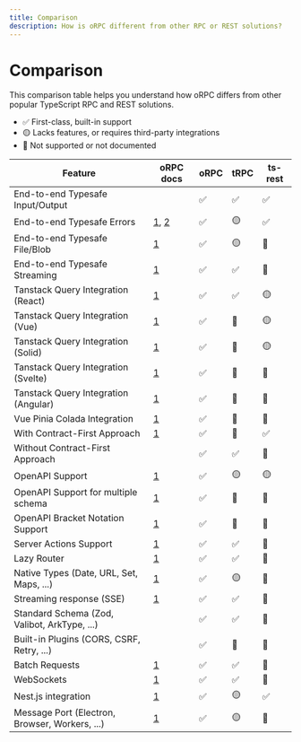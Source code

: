 ```yaml
---
title: Comparison
description: How is oRPC different from other RPC or REST solutions?
---
```


# Comparison

This comparison table helps you understand how oRPC differs from other popular TypeScript RPC and REST solutions.

- ✅ First-class, built-in support
- 🟡 Lacks features, or requires third-party integrations
- 🛑 Not supported or not documented

| Feature                                        | oRPC docs                                                                                    | oRPC | tRPC | ts-rest |
| ---------------------------------------------- | -------------------------------------------------------------------------------------------- | ---- | ---- | ------- |
| End-to-end Typesafe Input/Output               |                                                                                              | ✅   | ✅   | ✅      |
| End-to-end Typesafe Errors                     | [1](/docs/client/error-handling), [2](/docs/error-handling#type%E2%80%90safe-error-handling) | ✅   | 🟡   | ✅      |
| End-to-end Typesafe File/Blob                  | [1](/docs/file-upload-download)                                                              | ✅   | 🟡   | 🛑      |
| End-to-end Typesafe Streaming                  | [1](/docs/event-iterator)                                                                    | ✅   | ✅   | 🛑      |
| Tanstack Query Integration (React)             | [1](/docs/integrations/tanstack-query)                                                       | ✅   | ✅   | 🟡      |
| Tanstack Query Integration (Vue)               | [1](/docs/integrations/tanstack-query)                                                       | ✅   | 🛑   | 🟡      |
| Tanstack Query Integration (Solid)             | [1](/docs/integrations/tanstack-query)                                                       | ✅   | 🛑   | 🟡      |
| Tanstack Query Integration (Svelte)            | [1](/docs/integrations/tanstack-query)                                                       | ✅   | 🛑   | 🛑      |
| Tanstack Query Integration (Angular)           | [1](/docs/integrations/tanstack-query)                                                       | ✅   | 🛑   | 🛑      |
| Vue Pinia Colada Integration                   | [1](/docs/integrations/pinia-colada)                                                         | ✅   | 🛑   | 🛑      |
| With Contract-First Approach                   | [1](/docs/contract-first/define-contract)                                                    | ✅   | 🛑   | ✅      |
| Without Contract-First Approach                |                                                                                              | ✅   | ✅   | 🛑      |
| OpenAPI Support                                | [1](/docs/openapi/openapi-handler)                                                           | ✅   | 🟡   | 🟡      |
| OpenAPI Support for multiple schema            | [1](/docs/openapi/openapi-handler)                                                           | ✅   | 🛑   | 🛑      |
| OpenAPI Bracket Notation Support               | [1](/docs/openapi/bracket-notation)                                                          | ✅   | 🛑   | 🛑      |
| Server Actions Support                         | [1](/docs/server-action)                                                                     | ✅   | ✅   | 🛑      |
| Lazy Router                                    | [1](/docs/router#lazy-router)                                                                | ✅   | ✅   | 🛑      |
| Native Types (Date, URL, Set, Maps, ...)       | [1](/docs/rpc-handler#supported-data-types)                                                  | ✅   | 🟡   | 🛑      |
| Streaming response (SSE)                       | [1](/docs/event-iterator)                                                                    | ✅   | ✅   | 🛑      |
| Standard Schema (Zod, Valibot, ArkType, ...)   |                                                                                              | ✅   | ✅   | 🛑      |
| Built-in Plugins (CORS, CSRF, Retry, ...)      |                                                                                              | ✅   | 🛑   | 🛑      |
| Batch Requests                                 | [1](/docs/plugins/batch-requests)                                                            | ✅   | ✅   | 🛑      |
| WebSockets                                     | [1](/docs/adapters/websocket)                                                                | ✅   | ✅   | 🛑      |
| Nest.js integration                            | [1](/docs/openapi/integrations/implement-contract-in-nest)                                   | ✅   | 🟡   | ✅      |
| Message Port (Electron, Browser, Workers, ...) | [1](/docs/adapters/message-port)                                                             | ✅   | 🟡   | 🛑      |
